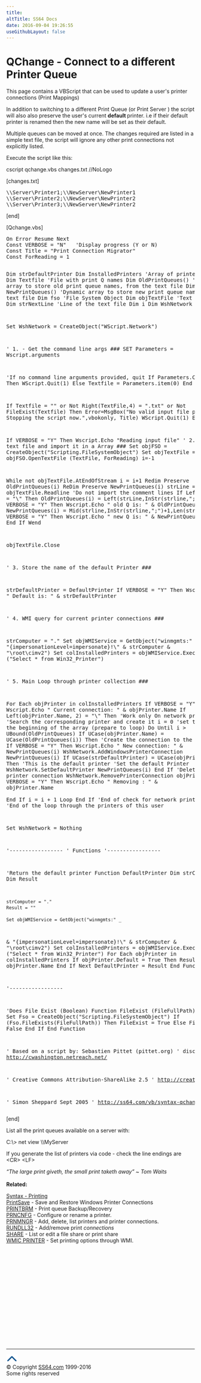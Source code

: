 ```yaml
---
title:
altTitle: SS64 Docs
date: 2016-09-04 19:26:55
useGithubLayout: false
---
```

<!-- #BeginLibraryItem "/Library/head_vbsyntax.lbi" --><!-- #EndLibraryItem --><h1>QChange - Connect to a different Printer Queue</h1> 
<p>This page contains a VBScript that can be used to update a user's printer connections (Print Mappings) </p>
<p> In addition to switching to a different Print Queue (or Print Server ) the script will also also preserve the user's current <b>default </b>printer. i.e if their default printer is renamed then the new name will be set as their default. </p>
<p>Multiple queues can be moved at once. The changes required are listed in a simple text file, the script will ignore any other print connections not explicitly listed.</p>
<p>Execute the script like this: </p>
<p class="code">cscript qchange.vbs changes.txt //NoLogo</p>
<p> [changes.txt]</p>
<pre>\\Server\Printer1;\\NewServer\NewPrinter1
\\Server\Printer2;\\NewServer\NewPrinter2
\\Server\Printer3;\\NewServer\NewPrinter2
</pre>
<p>[end]</p>
<p>[Qchange.vbs]</p>
<pre>On Error Resume Next
Const VERBOSE = "N"   'Display progress (Y or N)
Const Title = "Print Connection Migrator"
Const ForReading = 1

Dim strDefaultPrinter 
Dim InstalledPrinters 'Array of printer names
Dim Textfile          'File with print Q names
Dim OldPrintQueues()  'Dynamic array to store old print queue names, from the text file
Dim NewPrintQueues()  'Dynamic array to store new print queue names, from the text file
Dim fso         'File System Object
Dim objTextFile 'Text file object
Dim strNextLine 'Line of the text file
Dim i
Dim WshNetwork

Set WshNetwork = CreateObject("WScript.Network")

' 1. - Get the command line args        ###
SET Parameters = Wscript.arguments

'If no command line arguments provided, quit
If Parameters.Count = 0 Then
    WScript.Quit(1)
Else
    Textfile = Parameters.item(0)
End If

If Textfile = "" or Not Right(TextFile,4) = ".txt" or Not FileExist(Textfile) Then
    Error=MsgBox("No valid input file provided. Stopping the script now.",vbokonly, Title)
    WScript.Quit(1)
End If

If VERBOSE = "Y" Then Wscript.Echo "Reading input file"
' 2. Read the text file and import it in a Array    ###
Set objFSO = CreateObject("Scripting.FileSystemObject")
Set objTextFile = objFSO.OpenTextFile (TextFile, ForReading)
i=-1

While not objTextFile.AtEndOfStream
    i = i+1
    Redim Preserve OldPrintQueues(i)
    ReDim Preserve NewPrintQueues(i)
    strLine = objTextFile.Readline
    'Do not import the comment lines
    If Left(strLine,2) = "\\" Then
        OldPrintQueues(i) = Left(strLine,InStr(strline,";")-1)
        If VERBOSE = "Y" Then Wscript.Echo " old Q is: " &amp; OldPrintQueues(i)
        NewPrintQueues(i) = Mid(strline,InStr(strline,";")+1,Len(strline))
        If VERBOSE = "Y" Then Wscript.Echo " new Q is: " &amp; NewPrintQueues(i)
    End If
Wend

objTextFile.Close

' 3. Store the name of the default Printer        ###

strDefaultPrinter = DefaultPrinter
If VERBOSE = "Y" Then Wscript.Echo " Default is: " &amp; strDefaultPrinter

' 4. WMI query for current printer connections    ###

strComputer = "."
Set objWMIService = GetObject("winmgmts:" _
&amp; "{impersonationLevel=impersonate}!\\" &amp; strComputer &amp; "\root\cimv2")
Set colInstalledPrinters = objWMIService.ExecQuery _
("Select * from Win32_Printer")

' 5. Main Loop through printer collection         ###

For Each objPrinter in colInstalledPrinters
    If VERBOSE = "Y" Then Wscript.Echo " Current connection: " &amp; objPrinter.Name
    If Left(objPrinter.Name, 2) = "\\" Then 'Work only On network printers
        'Search the corresponding printer and create it
        i = 0 'set the indice at the beginning of the array (prepare to loop)
        Do Until i &gt; UBound(OldPrintQueues)
            If UCase(objPrinter.Name) = UCase(OldPrintQueues(i)) Then
                'Create the connection to the new printer
                If VERBOSE = "Y" Then Wscript.Echo " New connection: " &amp; NewPrintQueues(i)
                WshNetwork.AddWindowsPrinterConnection NewPrintQueues(i)
                If UCase(strDefaultPrinter) = UCase(objPrinter.Name) Then 'This is the default printer
                    'Set the default Printer
                    WshNetwork.SetDefaultPrinter NewPrintQueues(i)
                End If
                'Delete the printer connection
                WshNetwork.RemovePrinterConnection objPrinter.Name
                If VERBOSE = "Y" Then Wscript.Echo " Removing : " &amp; objPrinter.Name           
            End If
            i = i + 1
        Loop
    End If 'End of check for network printers
Next 'End of the loop through the printers of this user

Set WshNetwork = Nothing


'-----------------
' Functions
'-----------------

'Return the default printer
Function DefaultPrinter
    Dim strComputer
    Dim Result
    
    strComputer = "."
    Result = ""
    
    Set objWMIService = GetObject("winmgmts:" _
&amp; "{impersonationLevel=impersonate}!\\" &amp; strComputer &amp; "\root\cimv2")
    Set colInstalledPrinters = objWMIService.ExecQuery _
     ("Select * from Win32_Printer")
    For Each objPrinter in colInstalledPrinters
        If objPrinter.Default = True Then
         Result = objPrinter.Name
        End If
    Next
    DefaultPrinter = Result
End Function

'-----------------

'Does File Exist (Boolean)
Function FileExist (FileFullPath)
    Dim Fso
    Set Fso = CreateObject("Scripting.FileSystemObject")
    If (Fso.FileExists(FileFullPath)) Then
        FileExist = True
    Else
        FileExist = False
    End If
End Function


' Based on a script by: Sebastien Pittet (pittet.org)
' discussed at http://cwashington.netreach.net/

' Creative Commons Attribution-ShareAlike 2.5
' http://creativecommons.org/licenses/by-sa/2.5/

' Simon Sheppard Sept 2005
' http://ss64.com/vb/syntax-qchange.html</pre>
<p>[end]</p>
<p>List all the print queues available on a server with:</p>
<p class="code">C:\&gt; net view \\MyServer</p>
<p>If you generate the list of printers via code - check the line endings are &lt;CR&gt; &lt;LF&gt; </p>
<p> <i class="quote">“The large print giveth, the small print taketh away” ~ Tom Waits</i><br>
<br>
<b>Related:</b></p>
<p><a href="../nt/syntax-printing.html">Syntax - Printing</a> <br>
<a href="syntax-printsave.html">PrintSave</a> - Save and Restore Windows Printer Connections<br>
<a href="../nt/printbrm.html">PRINTBRM</a> - Print queue Backup/Recovery<br>
<a href="../nt/prncnfg.html">PRNCNFG</a> - Configure or rename a printer.<br>
<a href="../nt/prnmngr.html">PRNMNGR</a> - Add, delete, list printers and printer connections.<br>
<a href="../nt/rundll32.html">RUNDLL32</a> - Add/remove print <i>connections</i><br>
<a href="../nt/share.html">SHARE</a> - List or edit a file share or print share<br>
<a href="../nt/wmic.html">WMIC PRINTER</a> - Set printing options through WMI. <br>
</p><!-- #BeginLibraryItem "/Library/foot_vb.lbi" --><p>
<!-- VB300 -->
<ins class="adsbygoogle" style="display:inline-block;width:300px;height:250px" data-ad-client="ca-pub-6140977852749469" data-ad-slot="1683739502"></ins>
<script>
(adsbygoogle = window.adsbygoogle || []).push({});
</script></p>
<hr>
<div id="bl" class="footer"><a href="syntax-qchange.html#"><img src="../images/top.png" width="30" height="22" alt="Back to the Top"></a></div>
<div id="br" class="footer, tagline">© Copyright <a href="http://ss64.com/">SS64.com</a> 1999-2016<br>
Some rights reserved</div><!-- #EndLibraryItem -->

